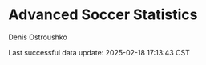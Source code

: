 # Advanced Soccer Statistics
Denis Ostroushko

<!-- gfm -->

Last successful data update: 2025-02-18 17:13:43 CST
